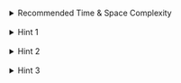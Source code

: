 <br>
<details class="hint-accordion">  
    <summary>Recommended Time & Space Complexity</summary>
    <p>
    You should aim for a solution with <code>O(V + E)</code> time and <code>O(V + E)</code> space, where <code>V</code> is the number of courses (nodes) and <code>E</code> is the number of prerequisites (edges).
    </p>
</details>

<br>
<details class="hint-accordion">  
    <summary>Hint 1</summary>
    <p>
    Consider the problem as a graph where courses represent the nodes, and <code>prerequisite[i] = [a, b]</code> represents a directed edge from <code>a</code> to <code>b</code>. We need to determine whether the graph contains a cycle. Why? Because if there is a cycle, it is impossible to complete the courses involved in the cycle. Can you think of an algorithm to detect a cycle in a graph and also find the valid ordering if a cycle doesn't exist?
    </p>
</details>

<br>
<details class="hint-accordion">  
    <summary>Hint 2</summary>
    <p>
    We can use DFS to detect a cycle in a graph. However, we also need to find the valid ordering of the courses, which can also be achieved using DFS. Alternatively, we can use the Topological Sort algorithm to find the valid ordering in this directed graph, where the graph must be acyclic to complete all the courses, and the prerequisite of a course acts as the parent node of that course. How would you implement this? 
    </p>
</details>

<br>
<details class="hint-accordion">  
    <summary>Hint 3</summary>
    <p>
    We compute the indegrees of all the nodes. Then, we perform a BFS starting from the nodes that have no parents (<code>indegree[node] == 0</code>). At each level, we traverse these nodes, decrement the indegree of their child nodes, and append those child nodes to the queue if their indegree becomes <code>0</code>. We only append nodes whose indegree is <code>0</code> or becomes <code>0</code> during the BFS to our result array. If the length of the result array is not equal to the number of courses, we return an empty array.
    </p>
</details>
